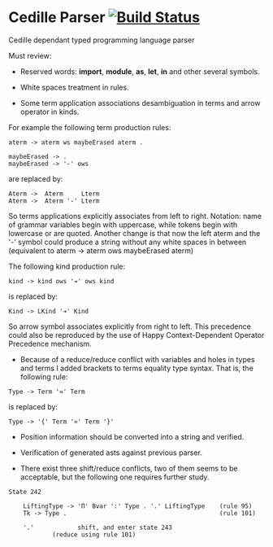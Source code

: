 # Cedille Parser [![Build Status](https://travis-ci.org/ernius/cedilleparser.svg?branch=master)](https://travis-ci.org/ernius/cedilleparser)

Cedille dependant typed programming language parser

Must review:

* Reserved words: **import**, **module**, **as**, **let**, **in** and other several symbols.

* White spaces treatment in rules.

* Some term application associations desambiguation in terms and arrow operator in kinds.

For example the following term production rules:

```
aterm -> aterm ws maybeErased aterm .

maybeErased -> .
maybeErased -> '-' ows 
```
are replaced by:

```
Aterm ->  Aterm     Lterm
Aterm ->  Aterm '-' Lterm
```

So terms applications explicitly associates from left to right. Notation: name of grammar variables begin with uppercase, while tokens begin with lowercase or are quoted. Another change is that now the left aterm and the '-' symbol could produce a string without any white spaces in between (equivalent to aterm -> aterm ows maybeErased aterm)

The following kind production rule:

```
kind -> kind ows '➔' ows kind
```

is replaced by:

```
Kind -> LKind '➔' Kind
```

So arrow symbol associates explicitly from right to left. This precedence could also be reproduced by the use of Happy Context-Dependent Operator Precedence mechanism.
   
* Because of a reduce/reduce conflict with variables and holes in types and terms I added brackets to terms equality type syntax. That is, the following rule:

```
Type -> Term '≃' Term
```

is replaced by:

```
Type -> '{' Term '≃' Term '}'
```
  
* Position information should be converted into a string and verified.

* Verification of generated asts against previous parser.

* There exist three shift/reduce conflicts, two of them seems to be acceptable, but the following one requires further study.

```
State 242

	LiftingType -> 'Π' Bvar ':' Type . '.' LiftingType    (rule 95)
	Tk -> Type .                                          (rule 101)

	'.'            shift, and enter state 243
			(reduce using rule 101)
```
